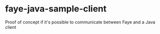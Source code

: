 faye-java-sample-client
=======================

Proof of concept if it's possible to communicate between Faye and a Java client